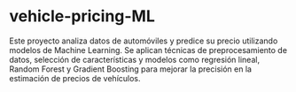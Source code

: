 # vehicle-pricing-ML
Este proyecto analiza datos de automóviles y predice su precio utilizando modelos de Machine Learning. Se aplican técnicas de preprocesamiento de datos, selección de características y modelos como regresión lineal, Random Forest y Gradient Boosting para mejorar la precisión en la estimación de precios de vehículos.
